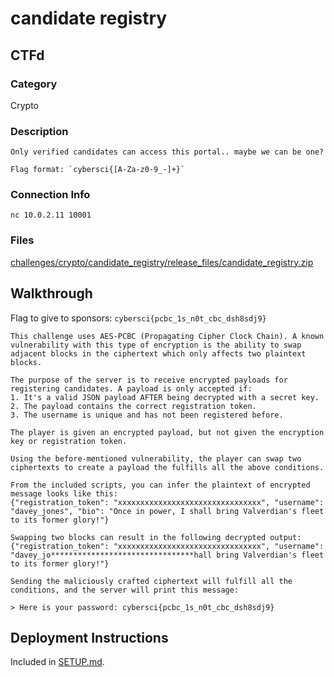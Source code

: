 # candidate registry

## CTFd

### Category

Crypto

### Description

```
Only verified candidates can access this portal.. maybe we can be one?

Flag format: `cybersci{[A-Za-z0-9_-]+}`
```

### Connection Info

```
nc 10.0.2.11 10001
```

### Files

[challenges/crypto/candidate_registry/release_files/candidate_registry.zip](./release_files/candidate_registry.zip)

## Walkthrough

Flag to give to sponsors: `cybersci{pcbc_1s_n0t_cbc_dsh8sdj9}`

```
This challenge uses AES-PCBC (Propagating Cipher Clock Chain). A known vulnerability with this type of encryption is the ability to swap adjacent blocks in the ciphertext which only affects two plaintext blocks.

The purpose of the server is to receive encrypted payloads for registering candidates. A payload is only accepted if:
1. It's a valid JSON payload AFTER being decrypted with a secret key.
2. The payload contains the correct registration token.
3. The username is unique and has not been registered before.

The player is given an encrypted payload, but not given the encryption key or registration token.

Using the before-mentioned vulnerability, the player can swap two ciphertexts to create a payload the fulfills all the above conditions.

From the included scripts, you can infer the plaintext of encrypted message looks like this:
{"registration_token": "xxxxxxxxxxxxxxxxxxxxxxxxxxxxxxxx", "username": "davey_jones", "bio": "Once in power, I shall bring Valverdian's fleet to its former glory!"}

Swapping two blocks can result in the following decrypted output:
{"registration_token": "xxxxxxxxxxxxxxxxxxxxxxxxxxxxxxxx", "username": "davey_jo********************************hall bring Valverdian's fleet to its former glory!"}

Sending the maliciously crafted ciphertext will fulfill all the conditions, and the server will print this message:

> Here is your password: cybersci{pcbc_1s_n0t_cbc_dsh8sdj9}
```

## Deployment Instructions

Included in [SETUP.md](./SETUP.md).